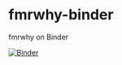 # fmrwhy-binder
fmrwhy on Binder

[![Binder](https://notebooks.gesis.org/binder/badge_logo.svg)](https://notebooks.gesis.org/binder/v2/gh/negatoscope/fmrwhy-binder/HEAD?urlpath=lab)
